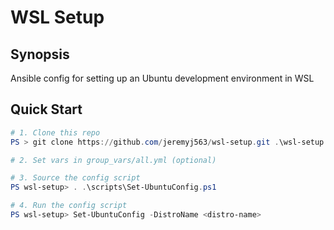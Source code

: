 # WSL Setup

## Synopsis
Ansible config for setting up an Ubuntu development environment in WSL

## Quick Start
```ps1
# 1. Clone this repo
PS > git clone https://github.com/jeremyj563/wsl-setup.git .\wsl-setup && cd $_

# 2. Set vars in group_vars/all.yml (optional)

# 3. Source the config script
PS wsl-setup> . .\scripts\Set-UbuntuConfig.ps1

# 4. Run the config script
PS wsl-setup> Set-UbuntuConfig -DistroName <distro-name>
```